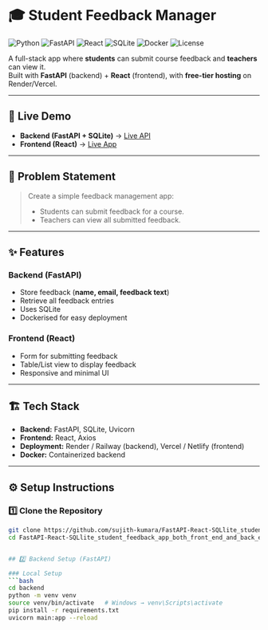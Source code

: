 # 🎓 Student Feedback Manager

![Python](https://img.shields.io/badge/Python-3.9+-blue.svg)
![FastAPI](https://img.shields.io/badge/FastAPI-0.95+-teal.svg)
![React](https://img.shields.io/badge/React-18-blue.svg)
![SQLite](https://img.shields.io/badge/SQLite-3-lightgrey.svg)
![Docker](https://img.shields.io/badge/Docker-ready-blue.svg)
![License](https://img.shields.io/badge/License-MIT-green.svg)

A full-stack app where **students** can submit course feedback and **teachers** can view it.  
Built with **FastAPI** (backend) + **React** (frontend), with **free-tier hosting** on Render/Vercel.  

---

## 🚀 Live Demo

- **Backend (FastAPI + SQLite)** → [Live API](https://fastapi-react-sqllite-student-feedback.onrender.com)  
- **Frontend (React)** → [Live App](https://fastapi-react-frontend.vercel.app/)

---

## 📜 Problem Statement

> Create a simple feedback management app:
> - Students can submit feedback for a course.
> - Teachers can view all submitted feedback.

---

## ✨ Features

### Backend (FastAPI)
- Store feedback (**name, email, feedback text**)
- Retrieve all feedback entries
- Uses SQLite 
- Dockerised for easy deployment

### Frontend (React)
- Form for submitting feedback
- Table/List view to display feedback
- Responsive and minimal UI

---

## 🏗️ Tech Stack

- **Backend:** FastAPI, SQLite, Uvicorn
- **Frontend:** React, Axios
- **Deployment:** Render / Railway (backend), Vercel / Netlify (frontend)
- **Docker:** Containerized backend

---

## ⚙️ Setup Instructions

### 1️⃣ Clone the Repository
```bash
git clone https://github.com/sujith-kumara/FastAPI-React-SQLlite_student_feedback_app_both_front_end_and_back_end.git
cd FastAPI-React-SQLlite_student_feedback_app_both_front_end_and_back_end


## 2️⃣ Backend Setup (FastAPI)

### Local Setup
```bash
cd backend
python -m venv venv
source venv/bin/activate   # Windows → venv\Scripts\activate
pip install -r requirements.txt
uvicorn main:app --reload
